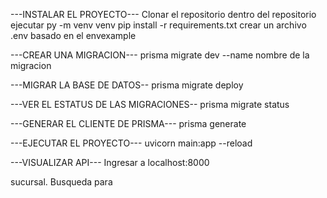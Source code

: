 ---INSTALAR EL PROYECTO---
Clonar el repositorio 
dentro del repositorio ejecutar
py -m venv venv
pip install -r requirements.txt
crear un archivo .env basado en el envexample


---CREAR UNA MIGRACION---
prisma migrate dev --name nombre de la migracion

---MIGRAR LA BASE DE DATOS--
prisma migrate deploy

---VER EL ESTATUS DE LAS MIGRACIONES--
prisma migrate status

---GENERAR EL CLIENTE DE PRISMA---
prisma generate


---EJECUTAR EL PROYECTO---
uvicorn main:app --reload

---VISUALIZAR API---
Ingresar a localhost:8000


sucursal.
Busqueda para